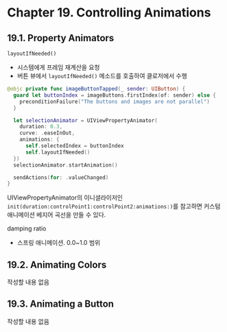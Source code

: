 # Chapter 19. Controlling Animations

## 19.1. Property Animators

`layoutIfNeeded()`

- 시스템에게 프레임 재계산을 요청
- 버튼 뷰에서 `layoutIfNeeded()` 메소드를 호출하여 클로저에서 수행

```swift
@objc private func imageButtonTapped(_ sender: UIButton) {
  guard let buttonIndex = imageButtons.firstIndex(of: sender) else {
    preconditionFailure("The buttons and images are not parallel")
  }

  let selectionAnimator = UIViewPropertyAnimator(
    duration: 0.3,
    curve: .easeInOut,
    animations: {
      self.selectedIndex = buttonIndex
      self.layoutIfNeeded()
  })
  selectionAnimator.startAnimation()

  sendActions(for: .valueChanged)
}
```

UIViewPropertyAnimator의 이니셜라이저인 `init(duration:controlPoint1:controlPoint2:animations:)`를 참고하면 커스텀 애니메이션 베지어 곡선을 만들 수 있다.

damping ratio

- 스프링 애니메이션. 0.0~1.0 범위

## 19.2. Animating Colors

작성할 내용 없음

## 19.3. Animating a Button

작성할 내용 없음
